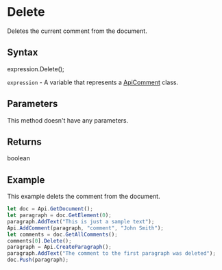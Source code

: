 # Delete

Deletes the current comment from the document.

## Syntax

expression.Delete();

`expression` - A variable that represents a [ApiComment](../ApiComment.md) class.

## Parameters

This method doesn't have any parameters.

## Returns

boolean

## Example

This example delets the comment from the document.

```javascript
let doc = Api.GetDocument();
let paragraph = doc.GetElement(0);
paragraph.AddText("This is just a sample text");
Api.AddComment(paragraph, "comment", "John Smith");
let comments = doc.GetAllComments();
comments[0].Delete();
paragraph = Api.CreateParagraph();
paragraph.AddText("The comment to the first paragraph was deleted");
doc.Push(paragraph);
```
